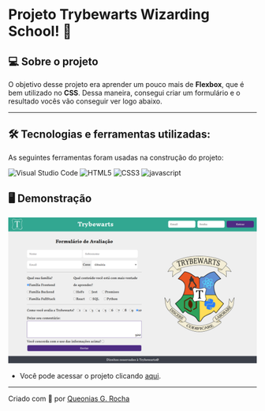 # Projeto Trybewarts Wizarding School! 🧙

## 💻 Sobre o projeto

O objetivo desse projeto era aprender um pouco mais de **Flexbox**, que é bem utilizado no **CSS**. Dessa maneira, consegui criar um formulário e o resultado vocês vão conseguir ver logo abaixo.

---

## 🛠 Tecnologias e ferramentas utilizadas:

As seguintes ferramentas foram usadas na construção do projeto:

![Visual Studio Code](https://img.shields.io/badge/Visual%20Studio%20Code-0078d7.svg?style=for-the-badge&logo=visual-studio-code&logoColor=white)
![HTML5](https://img.shields.io/badge/html5-%23E34F26.svg?style=for-the-badge&logo=html5&logoColor=white)
![CSS3](https://img.shields.io/badge/css3-%231572B6.svg?style=for-the-badge&logo=css3&logoColor=white)
![javascript](https://img.shields.io/badge/JavaScript-gold.svg?style=for-the-badge&logo=javascript&logoColor=white)


## 🖥️ Demonstração

<p align="center">
	<img src="/images/trybewarts.png">
</p>

- Você pode acessar o projeto clicando <a href="https://queonias.github.io/projeto-Trybewarts-Wizarding/">aqui</a>.

---


Criado com 💙 por [Queonias G. Rocha](https://github.com/Queonias)